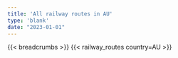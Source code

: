 ```yaml
---
title: 'All railway routes in AU'
type: 'blank'
date: "2023-01-01"
---
```


{{< breadcrumbs >}}
{{< railway_routes country=AU >}}
